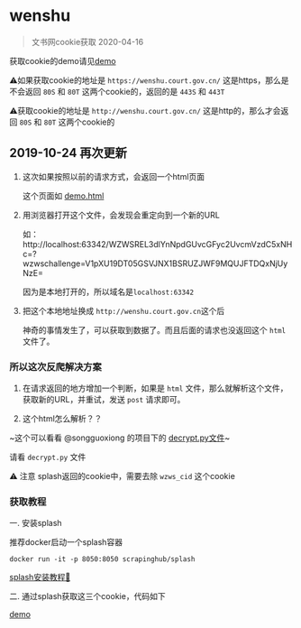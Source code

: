 # wenshu

> 文书网cookie获取 2020-04-16

获取cookie的demo请见[demo](./demo/get_cookie.py)


⚠️如果获取cookie的地址是 `https://wenshu.court.gov.cn/` 这是https，那么是不会返回 `80S` 和 `80T` 这两个cookie的，返回的是 `443S` 和 `443T`

⚠️获取cookie的地址是 `http://wenshu.court.gov.cn/` 这是http的，那么才会返回 `80S` 和 `80T` 这两个cookie的



## 2019-10-24 再次更新

1. 这次如果按照以前的请求方式，会返回一个html页面

	这个页面如 [demo.html](https://github.com/nciefeiniu/wenshu/blob/master/demo.html)

2. 用浏览器打开这个文件，会发现会重定向到一个新的URL

	如：http://localhost:63342/WZWSREL3dlYnNpdGUvcGFyc2UvcmVzdC5xNHc=?wzwschallenge=V1pXU19DT05GSVJNX1BSRUZJWF9MQUJFTDQxNjUyNzE=

	因为是本地打开的，所以域名是`localhost:63342`

3. 把这个本地地址换成 `http://wenshu.court.gov.cn`这个后

	神奇的事情发生了，可以获取到数据了。而且后面的请求也没返回这个 `html` 文件了。

### 所以这次反爬解决方案

1. 在请求返回的地方增加一个判断，如果是 `html` 文件，那么就解析这个文件，获取新的URL，并重试，发送 `post` 请求即可。

2. 这个html怎么解析？？

~这个可以看看 @songguoxiong 的项目下的 [decrypt.py文件](https://github.com/songguoxiong/wenshu_utils/blob/master/wenshu_utils/old/wzws/decrypt.py)~

请看 `decrypt.py` 文件

⚠️ 注意 splash返回的cookie中，需要去除 `wzws_cid` 这个cookie



### 获取教程

一. 安装splash
  
  推荐docker启动一个splash容器
  ```
  docker run -it -p 8050:8050 scrapinghub/splash
  ```
  
  [splash安装教程📖](https://splash.readthedocs.io/en/stable/install.html#linux-docker)

二. 通过splash获取这三个cookie，代码如下

[demo](./demo/get_cookie.py)